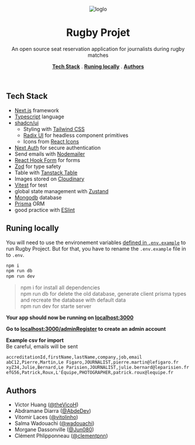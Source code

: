 <p align='center'>
<img alt='loglo' src='https://resources.world.rugby/photo-resources/2021/06/02/24d18609-7981-4119-a787-d4fdbfdee195/Negative-on-a-blue-background.png?width=416&height=234'>
<p>

<h1 align='center'>Rugby Projet</h1>

<p align='center'>An open source seat reservation application for journalists during rugby matches</p>

<p align='center'>
<a href='#tech-stack'><strong>Tech Stack</strong></a> .
<a href='#runing-locally'><strong>Runing locally</strong></a> .
<a href='#authors'><strong>Authors</strong></a>
</p>
<br/>

## Tech Stack

- [Next.js](https://nextjs.org) framework
- [Typescript](https://www.typescriptlang.org) language
- [shadcn/ui](https://ui.shadcn.com)
  - Styling with [Tailwind CSS](https://tailwindcss.com)
  - [Radix UI](https://www.radix-ui.com) for headless component primitives
  - Icons from [React Icons](https://react-icons.github.io/react-icons)
- [Next Auth](https://next-auth.js.org/) for secure authentication
- Send emails with [Nodemailer](https://nodemailer.com/about)
- [React Hook Form](https://react-hook-form.com) for forms
- [Zod](https://zod.dev) for type safety
- Table with [Tanstack Table](https://tanstack.com/table/v8)
- Images stored on [Cloudinary](https://cloudinary.com)
- [Vitest](https://vitest.dev) for test
- global state management with [Zustand](https://zustand-demo.pmnd.rs)
- [Mongodb](https://www.mongodb.com/fr-fr) database
- [Prisma](https://www.prisma.io/) ORM
- good practice with [ESlint](https://eslint.org)

## Runing locally

You will need to use the environement variables [defined in `.env.example`](.env.example) to run Rugby Project. But for that, you have to rename the `.env.example` file in to `.env`.

```bash
npm i
npm run db
npm run dev
```
> npm i for install all dependencies<br>
> npm run db for delete the old database, generate client prisma types and recreate the database with default data<br>
> npm run dev for starte server

**Your app should now be running on [localhost:3000](http://localhost:3000/)**

**Go to [localhost:3000/adminRegister](http://localhost:3000/adminRegister) to create an admin account**

**Example csv for import**<br>
Be careful, emails will be sent
```text
accreditationId,firstName,lastName,company,job,email
abC12,Pierre,Martin,Le Figaro,JOURNALIST,pierre.martin@lefigaro.fr
xyZ34,Julie,Bernard,Le Parisien,JOURNALIST,julie.bernard@leparisien.fr
efG56,Patrick,Roux,L'Équipe,PHOTOGRAPHER,patrick.roux@lequipe.fr
```

## Authors

- Victor Huang ([@theVicoH](https://github.com/theVicoH))
- Abdramane Diarra ([@AbdeDev](https://github.com/AbdeDev))
- Vitomir Laces ([@vitolinho](https://github.com/vitolinho))
- Salma Wadouachi ([@wadouachi](https://github.com/wadouachi))
- Morgane Dassonville ([@Jun080](https://github.com/Jun080))
- Clément Phlipponneau ([@clementpnn](https://github.com/clementpnn))